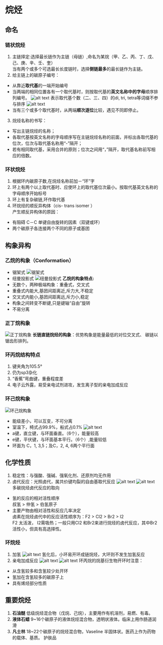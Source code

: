 # 烷烃
## 命名

### 链状烷烃
1. 主链择定:选择最长链作为主链（母链）,命名为某烷（甲、乙、丙、丁、戊、己、庚、辛、壬、奎）  
当有两个或多个可选最长长度链时，选择**侧链最多**的最长链作为主链。
2. 给主链上的碳原子编号：
- 从靠近**取代基**的一端开始编号
- 当两端的相同位置各有一个取代基时，则按取代基的**英文名称中的字母**顺序排列编号。
![alt text](image.png)
表示取代基个数（二、三、四）的di, tri, tetra等词缀不参与排序
![alt text](image-1.png)
- 当有三个或多个取代基时，从两端**顺次逐位**比较，遇见不同即停止。
3. 烷烃名称的书写：
- 写出主链烷烃的名称；
- 各取代基按英文名称的字母顺序写在主链烷烃名称的前面，并标出各取代基的位次，位次与取代基名称用“-”隔开；
- 若有相同取代基，采用合并的原则；位次之间用“，”隔开，取代基名称前写相应的倍数。

### 环状烷烃
1. 根据环内碳原子数,在烷烃名称前加－“环”字
2. 环上有两个以上取代基时、应使环上的取代基位次最小。按取代基英文名称的字母顺序开始标号
3. 环上有复杂碳链,环作取代基
4. 环烷烃的顺反异构体（cis- trans isomer ）  
产生顺反异构体的原因：
- 有阻碍 C－C 单键自由旋转的因素（双键或环）
- 两个碳原子各连接两个不同的原子或基团


## 构象异构
### 乙烷的构象（Conformation）
- 锯架式
![锯架式](image-2.png)
- 纽曼投影式
![纽曼投影式](image-3.png)
**乙烷的构象特点:**
- 无数个，两种极端构象：重叠式，交叉式
- 重叠式内能大,基团间距离近,斥力大,不稳定
- 交叉式内能小,基团间距离远,斥力小,稳定
- 构象之间转变不断键,只是键轴“自由”旋转
- 不易分离

### 正丁烷构象
![正丁烷构象](image-4.png)
**长链直链烷烃的构象**：优势构象是能量最低的对位交叉式、 碳链以锯齿形排列。

### 环丙烷结构特点
1. 键夹角为105.5°
2. 仍为sp3杂化
3. “香蕉”弯曲键，重叠程度差
4. 电子云外露，易受亲电试剂进攻，发生离子型的亲电加成反应

### 环己烷构象
![环己烷构象](image-5.png)
- 能级差小，可以互变，不可分离
- 室温下，椅式占99.9%，船式占0.1%
![alt text](image-6.png)
- a键，直立键，与环面垂直。（6个），能量较高
- e键，平伏键，与环面基本平行。（6个）,能量较低
- 环面为 C，1, 3,5；及C，2, 4, 6两个平行面


## 化学性质
1. 稳定性：与强酸、强碱、强氧化剂、还原剂均无作用
2. 卤代反应：光照卤代，属共价键均裂的自由基取代反应
![alt text](image-7.png)
![alt text](image-8.png)
多碳烷烃卤代反应的取向
- 氢的反应的相对活性顺序  
叔氢  > 仲氢  >  伯氢原子
- 主要产物由相对活性和反应几率决定  
卤素在烷烃卤代中的反应活性顺序为：F2 > Cl2 > Br2 > I2  
F2 太活泼， I2需吸热；一般只用Cl2 和Br2来进行烷烃的卤代反应，其中Br2活性小，但具有高选择性。
### 环烷烃 
1. 加氢
![alt text](image-9.png)
氢化后，小环易开环成链烷烃，大环则不发生加氢反应
2. 亲电加成反应
![alt text](image-10.png)
![alt text](image-11.png)
环丙烷的烷基衍生物开环时注意：
- 从含氢较多和含氢较少处开环
- 氢加在含氢较多的碳原子上
- 具有烯烃部分性质

## 重要烷烃
1. **石油醚**  低级烷烃混合物（戊烷、己烷），主要用作有机溶剂，易燃、有毒。
2. **液体石蜡**  9~16个碳原子的液体烷烃混合物，透明状液体。临床上用作肠道润滑
3. **凡士林**   18~22个碳原子的烷烃混合物，Vaseline   半固体状。医药上作为药物的载体、基质。  护肤品



 